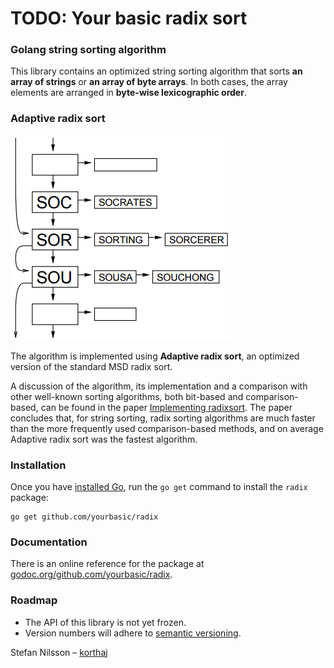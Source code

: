 # TODO: Your basic radix sort

### Golang string sorting algorithm

This library contains an optimized string sorting algorithm that sorts
**an array of strings** or **an array of byte arrays**. In both cases,
the array elements are arranged in **byte-wise lexicographic order**.

### Adaptive radix sort

![Radix sort](res/radix.png)

The algorithm is implemented using **Adaptive radix sort**,
an optimized version of the standard MSD radix sort.

A discussion of the algorithm, its implementation and a comparison with other
well-known sorting algorithms, both bit-based and comparison-based,
can be found in the paper [Implementing radixsort][implradix].
The paper concludes that, for string sorting, radix sorting algorithms
are much faster than the more frequently used comparison-based methods,
and on average Adaptive radix sort was the fastest algorithm.


### Installation

Once you have [installed Go][golang-install], run the `go get` command
to install the `radix` package:

    go get github.com/yourbasic/radix
    
### Documentation

There is an online reference for the package at
[godoc.org/github.com/yourbasic/radix][godoc-radix].

### Roadmap

* The API of this library is not yet frozen.
* Version numbers will adhere to [semantic versioning][sv].


Stefan Nilsson – [korthaj](https://github.com/korthaj)

[godoc-radix]: https://godoc.org/github.com/yourbasic/radix
[golang-install]: http://golang.org/doc/install.html
[implradix]: https://www.nada.kth.se/~snilsson/publications/Radixsort-implementation/
[sv]: http://semver.org/
